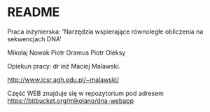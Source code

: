 # README #

Praca inżynierska:
'Narzędzia wspierające równoległe obliczenia na sekwencjach DNA'

Mikołaj Nowak
Piotr Oramus
Piotr Oleksy


Opiekun pracy:
dr inż Maciej Malawski. 

http://www.icsr.agh.edu.pl/~malawski/

Część WEB znajduje się w repozytorium pod adresem https://bitbucket.org/mikolano/dna-webapp